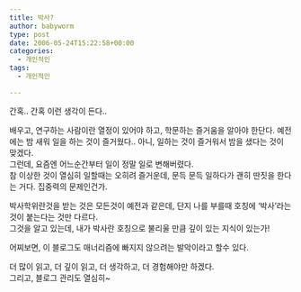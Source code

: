 ```yaml
---
title: 박사?
author: babyworm
type: post
date: 2006-05-24T15:22:58+00:00
categories:
  - 개인적인
tags:
  - 개인적인

---
```

간혹.. 간혹 이런 생각이 든다..

배우고, 연구하는 사람이란 열정이 있어야 하고, 학문하는 즐거움을 알아야 한단다. 예전에는 밤 새워 일을 하는 것이 즐거웠다.. 아니, 일하는 것이 즐거워서 밤을 샜다는 것이 맞겠다.  
그런데, 요즘엔 어느순간부터 일이 정말 일로 변해버렸다.  
참 이상한 것이 열심히 일할때는 오히려 즐거운데, 문득 문득 일하다가 괜히 딴짓을 한다는 거다. 집중력의 문제인건가.

박사학위란것을 받는 것은 모든것이 예전과 같은데, 단지 나를 부를때 호칭에 &#8216;박사&#8217;라는 것이 붙는다는 것만 다르다.  
그것을 알고 있는데, 내가 박사란 호칭으로 불리울 만큼 깊이 있는 지식이 있는가!

어찌보면, 이 블로그도 매너리즘에 빠지지 않으려는 발악이라고 할수 있다.

더 많이 읽고, 더 깊이 읽고, 더 생각하고, 더 경험해야만 하겠다.  
그리고, 블로그 관리도 열심히~

